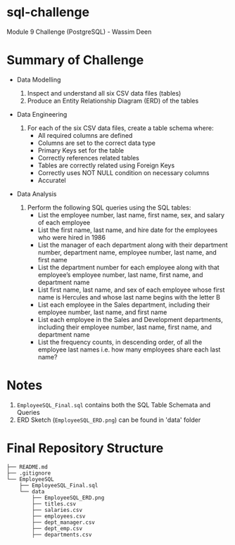 # sql-challenge
Module 9 Challenge (PostgreSQL) - Wassim Deen

# Summary of Challenge
- Data Modelling
    1. Inspect and understand all six CSV data files (tables)
    2. Produce an Entity Relationship Diagram (ERD) of the tables

- Data Engineering
    1. For each of the six CSV data files, create a table schema where:
        - All required columns are defined
        - Columns are set to the correct data type
        - Primary Keys set for the table
        - Correctly references related tables
        - Tables are correctly related using Foreign Keys
        - Correctly uses NOT NULL condition on necessary columns
        - Accuratel

 - Data Analysis
    1. Perform the following SQL queries using the SQL tables:
        - List the employee number, last name, first name, sex, and salary of each employee
        - List the first name, last name, and hire date for the employees who were hired in 1986
        - List the manager of each department along with their department number, department name, employee number, last name, and first name
        - List the department number for each employee along with that employee’s employee number, last name, first name, and department name
        - List first name, last name, and sex of each employee whose first name is Hercules and whose last name begins with the letter B
        - List each employee in the Sales department, including their employee number, last name, and first name
        - List each employee in the Sales and Development departments, including their employee number, last name, first name, and department name
        - List the frequency counts, in descending order, of all the employee last names i.e. how many employees share each last name?

# Notes
1. `EmployeeSQL_Final.sql` contains both the SQL Table Schemata and Queries
2. ERD Sketch (`EmployeeSQL_ERD.png`) can be found in 'data' folder


# Final Repository Structure
```
├── README.md
├── .gitignore
└── EmployeeSQL
    ├── EmployeeSQL_Final.sql
    └── data
        ├── EmployeeSQL_ERD.png
        ├── titles.csv
        ├── salaries.csv
        ├── employees.csv
        ├── dept_manager.csv
        ├── dept_emp.csv
        ├── departments.csv

```
